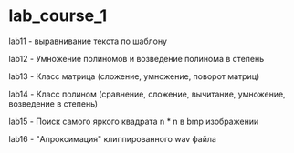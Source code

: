 # lab_course_1
lab11 - выравнивание текста по шаблону

lab12 - Умножение полиномов и возведение полинома в степень

lab13 - Класс матрица (сложение, умножение, поворот матриц)

lab14 - Класс полином (сравнение, сложение, вычитание, умножение, возведение в степень)

lab15 - Поиск самого яркого квадрата n * n в bmp изображении

lab16 - "Апроксимация" клиппированного wav файла

